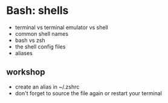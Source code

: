# Bash: shells
* terminal vs terminal emulator vs shell
* common shell names
* bash vs zsh
* the shell config files
* aliases

## workshop
* create an alias in ~/.zshrc
* don't forget to source the file again or restart your terminal

